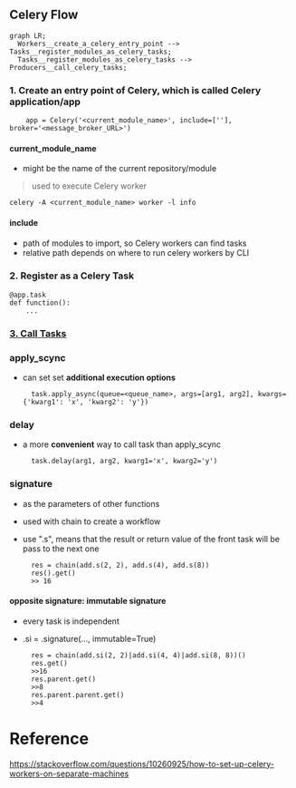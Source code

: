 ## Celery Flow
```mermaid
graph LR;
  Workers__create_a_celery_entry_point --> Tasks__register_modules_as_celery_tasks;
  Tasks__register_modules_as_celery_tasks --> Producers__call_celery_tasks;
```


### 1. Create an **entry point** of Celery, which is called Celery application/app
        app = Celery('<current_module_name>', include=[''], broker='<message_broker_URL>')

#### current_module_name
* might be the name of the current repository/module
> used to execute Celery worker

    celery -A <current_module_name> worker -l info 

#### include
* path of modules to import, so Celery workers can find tasks
* relative path depends on where to run celery workers by CLI


### 2. Register as a Celery **Task**
    @app.task
    def function():
        ...

### [3. Call **Tasks**](https://docs.celeryq.dev/en/stable/userguide/calling.html#guide-calling)
### apply_scync
* can set set **additional execution options**

        task.apply_async(queue=<queue_name>, args=[arg1, arg2], kwargs={'kwarg1': 'x', 'kwarg2': 'y'})  



### delay
* a more **convenient** way to call task than apply_scync
        
        task.delay(arg1, arg2, kwarg1='x', kwarg2='y')


### signature
* as the parameters of other functions
* used with chain to create a workflow
* use ".s", means that the result or return value of the front task will be pass to the next one

        res = chain(add.s(2, 2), add.s(4), add.s(8))
        res().get()
        >> 16


#### opposite signature: immutable signature
* every task is independent
* .si = .signature(..., immutable=True)
  
        res = chain(add.si(2, 2)|add.si(4, 4)|add.si(8, 8))()
        res.get()
        >>16
        res.parent.get()
        >>8
        res.parent.parent.get()
        >>4


# Reference

https://stackoverflow.com/questions/10260925/how-to-set-up-celery-workers-on-separate-machines